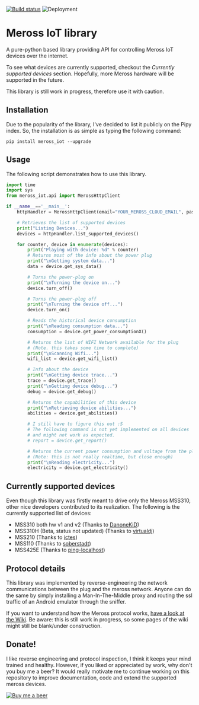 [![Build status](https://albertogeniola.visualstudio.com/Meross/_apis/build/status/Meross-Python%20package-CI)](https://albertogeniola.visualstudio.com/Meross/_build/latest?definitionId=1)
![Deployment](https://albertogeniola.vsrm.visualstudio.com/_apis/public/Release/badge/c4128d1b-c23c-418d-95c5-2de061954ee5/1/1)

# Meross IoT library
A pure-python based library providing API for controlling Meross IoT devices over the internet.

To see what devices are currently supported, checkout the *Currently supported devices* section. 
Hopefully, more Meross hardware will be supported in the future.

This library is still work in progress, therefore use it with caution.

## Installation
Due to the popularity of the library, I've decided to list it publicly on the Pipy index.
So, the installation is as simple as typing the following command:

```
pip install meross_iot --upgrade
```

## Usage
The following script demonstrates how to use this library.

```python
import time
import sys
from meross_iot.api import MerossHttpClient

if __name__=='__main__':
    httpHandler = MerossHttpClient(email="YOUR_MEROSS_CLOUD_EMAIL", password="YOUR_PASSWORD")

    # Retrieves the list of supported devices
    print("Listing Devices...")
    devices = httpHandler.list_supported_devices()

    for counter, device in enumerate(devices):
        print("Playing with device: %d" % counter)
        # Returns most of the info about the power plug
        print("\nGetting system data...")
        data = device.get_sys_data()

        # Turns the power-plug on
        print("\nTurning the device on...")
        device.turn_off()

        # Turns the power-plug off
        print("\nTurning the device off...")
        device.turn_on()

        # Reads the historical device consumption
        print("\nReading consumption data...")
        consumption = device.get_power_consumptionX()

        # Returns the list of WIFI Network available for the plug
        # (Note. this takes some time to complete)
        print("\nScanning Wifi...")
        wifi_list = device.get_wifi_list()

        # Info about the device
        print("\nGetting device trace...")
        trace = device.get_trace()
        print("\nGetting device debug...")
        debug = device.get_debug()

        # Returns the capabilities of this device
        print("\nRetrieving device abilities...")
        abilities = device.get_abilities()

        # I still have to figure this out :S
        # The following command is not yet implemented on all devices
        # and might not work as expected.
        # report = device.get_report()

        # Returns the current power consumption and voltage from the plug
        # (Note: this is not really realtime, but close enough)
        print("\nReading electricity...")
        electricity = device.get_electricity()

```

## Currently supported devices
Even though this library was firstly meant to drive only the Meross MSS310, 
other nice developers contributed to its realization. The following is the 
currently supported list of devices:

- MSS310 both hw v1 and v2 (Thanks to [DanoneKiD](https://github.com/DanoneKiD))
- MSS310H (Beta, status not updated) (Thanks to [virtualdj](https://github.com/virtualdj))
- MSS210 (Thanks to [ictes](https://github.com/ictes))
- MSS110 (Thanks to [soberstadt](https://github.com/soberstadt))
- MSS425E (Thanks to [ping-localhost](https://github.com/ping-localhost))

## Protocol details
This library was implemented by reverse-engineering the network communications between the plug and the meross network.
Anyone can do the same by simply installing a Man-In-The-Middle proxy and routing the ssl traffic of an Android emulator through the sniffer.

If you want to understand how the Meross protocol works, [have a look at the Wiki](https://github.com/albertogeniola/MerossIot/wiki). Be aware: this is still work in progress, so some pages of the wiki might still be blank/under construction.

## Donate!
I like reverse engineering and protocol inspection, I think it keeps your mind trained and healthy. However, if you liked or appreciated by work, why don't you buy me a beer? It would really motivate me to continue working on this repository to improve documentation, code and extend the supported meross devices.

[![Buy me a beer](http://4.bp.blogspot.com/-1Md6-deTZ84/VA_lzcxMx1I/AAAAAAAACl8/wP_4rXBXwyI/s1600/PayPal-Donation-Button.png)](https://www.paypal.com/cgi-bin/webscr?cmd=_s-xclick&hosted_button_id=6HPAB89UYSZF2)



